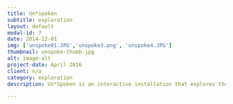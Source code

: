 ```yaml
---
title: Un*spoken
subtitle: exploration
layout: default
modal-id: 7
date: 2014-12-01
img: ['unspoke01.JPG','unspoke3.png', 'unspoke4.JPG']
thumbnail: unspoke-thumb.jpg
alt: image-alt
project-date: April 2016
client: n/a
category: exploration
description: Un*Spoken is an interactive installation that explores the contrasts between laughter and crying and how these non-language based utterances relate to the emotional responses that arise when one hears music. Emotions compel us and create a universal phenomenon in which we understand and relate to others. Using project driven research and by translating a database of such sounds into music that can be played back, the piece allows the audience to come to their own conclusions and comparisons. Un*Spoken was created by transcribing audio into dot compositions that can be played through a music box. Because these emotions are so similar, they can easily be misinterpreted but when these non-verbal methods of communication are stripped and transcribed, the potential for an emotional vocabulary is reestablished.<p><p style="color:#95a5a6;"><i>Callaborative work with <a href="http://meganprycedesigns.com">Megan Pryce</i></a></p>

---
```

